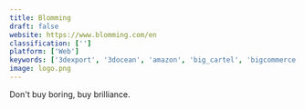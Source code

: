 ```yaml
---
title: Blomming
draft: false 
website: https://www.blomming.com/en
classification: ['']
platform: ['Web']
keywords: ['3dexport', '3docean', 'amazon', 'big_cartel', 'bigcommerce', 'cgtrader', 'cults_3d', 'ducksell', 'etsy', 'magento', 'offerup', 'opencart', 'sellfy', 'thingiverse', 'youmagine', 'ebay']
image: logo.png
---
```

Don't buy boring, buy brilliance.